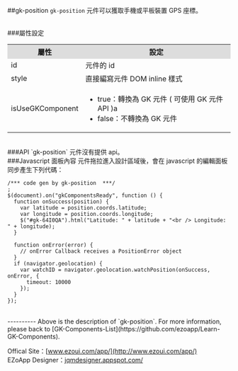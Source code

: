##gk-position
`gk-position` 元件可以獲取手機或平板裝置 GPS 座標。 

<br/>
###屬性設定
<table>

<tr>
<th style="background:#ddd;">屬性</th>
<th style="background:#ddd;">設定</th>
</tr>

<tr>
<td>id</td>
<td>元件的 id</td>
</tr>

<tr>
<td>style</td>
<td>直接編寫元件 DOM inline 樣式</td>
</tr>

<tr>
<td>isUseGKComponent</td>
<td><ul>
<li>true：轉換為 GK 元件 ( 可使用 GK 元件 API )a</li>
<li>false：不轉換為 GK 元件</li>
</ul></td>
</tr>

</table>

<br/>
###API
`gk-position` 元件沒有提供 api。


<br/>
###Javascript 面板內容
元件拖拉進入設計區域後，會在 javascript 的編輯面板同步產生下列代碼：

	/*** code gen by gk-position  ***/
	;
	$(document).on("gkComponentsReady", function () {
	  function onSuccess(position) {
	    var latitude = position.coords.latitude;
	    var longitude = position.coords.longitude;
	    $("#gk-64I0QA").html("Latitude: " + latitude + "<br /> Longitude: " + longitude);
	  }
	
	  function onError(error) {
	    // onError Callback receives a PositionError object  
	  }
	  if (navigator.geolocation) {
	    var watchID = navigator.geolocation.watchPosition(onSuccess, onError, {
	      timeout: 10000
	    });
	  }
	});


<br/>
----------
Above is the description of `gk-position`. For more information, please back to [GK-Components-List](https://github.com/ezoapp/Learn-GK-Components).

Offical Site：[www.ezoui.com/app/](http://www.ezoui.com/app/)  
EZoApp Designer：[jqmdesigner.appspot.com/](http://jqmdesigner.appspot.com/)




